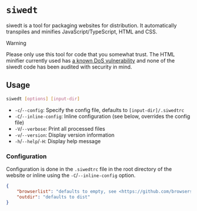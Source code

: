 # `siwedt`

siwedt is a tool for packaging websites for distribution. It automatically
transpiles and minifies JavaScript/TypeScript, HTML and CSS.

> [!WARNING]
> Please only use this tool for code that you somewhat trust. The HTML minifier
> currently used has [a known DoS vulnerability](https://github.com/advisories/GHSA-pfq8-rq6v-vf5m)
> and none of the siwedt code has been audited with security in mind.

## Usage

```sh
siwedt [options] [input-dir]
```

- `-c`/`--config`: Specify the config file, defaults to `[input-dir]/.siwedtrc`
- `-C`/`--inline-config`: Inline configuration (see below, overrides the config file)
- `-V`/`--verbose`: Print all processed files
- `-v`/`--version`: Display version information
- `-h`/`--help`/`-H`: Display help message

### Configuration

Configuration is done in the `.siwedtrc` file in the root directory of the
website or inline using the `-C`/`--inline-config` option.

```json
{
    "browserlist": "defaults to empty, see <https://github.com/browserslist/browserslist>, only used for babel",
    "outdir": "defaults to dist"
}
```
